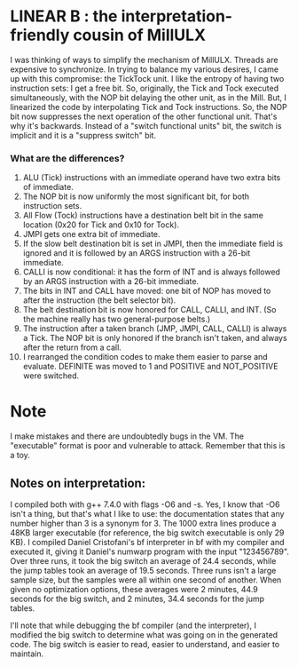 # LINEAR B : the interpretation-friendly cousin of MillULX

I was thinking of ways to simplify the mechanism of MillULX. Threads are expensive to synchronize.
In trying to balance my various desires, I came up with this compromise: the TickTock unit.
I like the entropy of having two instruction sets: I get a free bit. So, originally,
the Tick and Tock executed simultaneously, with the NOP bit delaying the other unit, as in the Mill.
But, I linearized the code by interpolating Tick and Tock instructions. So, the NOP bit now
suppresses the next operation of the other functional unit. That's why it's backwards.
Instead of a "switch functional units" bit, the switch is implicit and it is a "suppress switch"
bit.

### What are the differences?

1. ALU (Tick) instructions with an immediate operand have two extra bits of immediate.
2. The NOP bit is now uniformly the most significant bit, for both instruction sets.
3. All Flow (Tock) instructions have a destination belt bit in the same location (0x20 for Tick and 0x10 for Tock).
4. JMPI gets one extra bit of immediate.
5. If the slow belt destination bit is set in JMPI, then the immediate field is ignored and it is followed by an ARGS instruction with a 26-bit immediate.
6. CALLI is now conditional: it has the form of INT and is always followed by an ARGS instruction with a 26-bit immediate.
7. The bits in INT and CALL have moved: one bit of NOP has moved to after the instruction (the belt selector bit).
8. The belt destination bit is now honored for CALL, CALLI, and INT. (So the machine really has two general-purpose belts.)
9. The instruction after a taken branch (JMP, JMPI, CALL, CALLI) is always a Tick. The NOP bit is only honored if the branch isn't taken, and always after the return from a call.
10. I rearranged the condition codes to make them easier to parse and evaluate. DEFINITE was moved to 1 and POSITIVE and NOT_POSITIVE were switched.

# Note
I make mistakes and there are undoubtedly bugs in the VM. The "executable" format is poor and vulnerable to attack. Remember that this is a toy.

## Notes on interpretation:
I compiled both with g++ 7.4.0 with flags -O6 and -s. Yes, I know that -O6 isn't a thing, but that's what I like to use: the documentation states that any number higher than 3 is a synonym for 3.
The 1000 extra lines produce a 48KB larger executable (for reference, the big switch executable is only 29 KB).
I compiled Daniel Cristofani's bf interpreter in bf with my compiler and executed it, giving it Daniel's numwarp program with the input "123456789".
Over three runs, it took the big switch an average of 24.4 seconds, while the jump tables took an average of 19.5 seconds. Three runs isn't a large sample size, but the samples were all within one second of another.
When given no optimization options, these averages were 2 minutes, 44.9 seconds for the big switch, and 2 minutes, 34.4 seconds for the jump tables.

I'll note that while debugging the bf compiler (and the interpreter), I modified the big switch to determine what was going on in the generated code. The big switch is easier to read, easier to understand, and easier to maintain.
